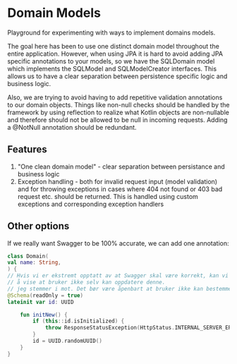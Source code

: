 # Domain Models

Playground for experimenting with ways to implement domains models.

The goal here has been to use one distinct domain model throughout the entire application. However, when using JPA it is hard to avoid adding JPA specific annotations to your models, so we have the SQLDomain model which implements the SQLModel and SQLModelCreator interfaces. This allows us to have a clear separation between persistence specific logic and business logic. 

Also, we are trying to avoid having to add repetitive validation annotations to our domain objects. Things like non-null checks should be handled by the framework by using reflection to realize what  Kotlin objects are non-nullable and therefore should not be allowed to be null in incoming requests. Adding a @NotNull annotation should be redundant. 

## Features

1. "One clean domain model" - clear separation between persistance and business logic
2. Exception handling - both for invalid request input (model validation) and for throwing exceptions in cases where 404 not found or 403 bad request etc. should be returned. This is handled using custom exceptions and corresponding exception handlers


## Other options

If we really want Swagger to be 100% accurate, we can add one annotation:
```kotlin
class Domain(
val name: String,
) {
// Hvis vi er ekstremt opptatt av at Swagger skal være korrekt, kan vi kan med denne for
// å vise at bruker ikke selv kan oppdatere denne.
// jeg stemmer i mot. Det bør være åpenbart at bruker ikke kan bestemme id
@Schema(readOnly = true)
lateinit var id: UUID

    fun initNew() {
        if (this::id.isInitialized) {
            throw ResponseStatusException(HttpStatus.INTERNAL_SERVER_ERROR, "Trying to override UUID")
        }
        id = UUID.randomUUID()
    }
}
```

